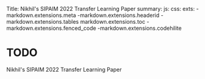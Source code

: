 Title: Nikhil's SIPAIM 2022 Transfer Learning Paper
summary:
js:
css:
exts:
    -markdown.extensions.meta
    -markdown.extensions.headerid
    -markdown.extensions.tables
    markdown.extensions.toc
    -markdown.extensions.fenced_code
    -markdown.extensions.codehilite


# TODO 
Nikhil's SIPAIM 2022 Transfer Learning Paper
